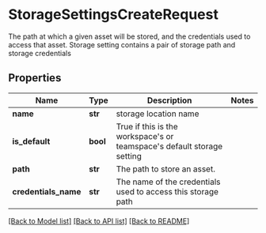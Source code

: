 # StorageSettingsCreateRequest

The path at which a given asset will be stored, and the credentials used to access that asset. Storage setting contains a pair of storage path and storage credentials

## Properties

| Name                 | Type     | Description                                                                    | Notes |
| -------------------- | -------- | ------------------------------------------------------------------------------ | ----- |
| **name**             | **str**  | storage location name                                                          |
| **is_default**       | **bool** | True if this is the workspace&#39;s or teamspace&#39;s default storage setting |
| **path**             | **str**  | The path to store an asset.                                                    |
| **credentials_name** | **str**  | The name of the credentials used to access this storage path                   |

[[Back to Model list]](../README.md#documentation-for-models) [[Back to API list]](../README.md#documentation-for-api-endpoints) [[Back to README]](../README.md)
